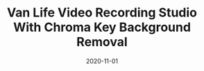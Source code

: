 ---
layout: youtube
youtubeId: FgFhP1DBuhI
permalink: /van-life-video-recording-studio-with-chroma-key-background-removal/
title: "Van Life Video Recording Studio With Chroma Key Background Removal"
date: "2020-11-01"
comments: true
categories: 
    - "van-life"
    - "working-in-the-van"
---